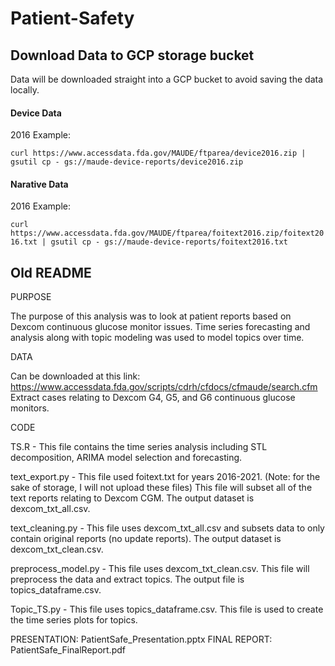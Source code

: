 # Patient-Safety

## Download Data to GCP storage bucket

Data will be downloaded straight into a GCP bucket to  avoid saving the data locally. 

#### Device Data 

2016 Example:

```curl https://www.accessdata.fda.gov/MAUDE/ftparea/device2016.zip | gsutil cp - gs://maude-device-reports/device2016.zip```


#### Narative Data 

2016 Example:

```curl https://www.accessdata.fda.gov/MAUDE/ftparea/foitext2016.zip/foitext2016.txt | gsutil cp - gs://maude-device-reports/foitext2016.txt```



## Old README
PURPOSE

The purpose of this analysis was to look at patient reports based on Dexcom continuous glucose monitor issues. Time series forecasting and analysis along with topic modeling was used to model topics over time. 


DATA

Can be downloaded at this link: https://www.accessdata.fda.gov/scripts/cdrh/cfdocs/cfmaude/search.cfm
Extract cases relating to Dexcom G4, G5, and G6 continuous glucose monitors.


CODE

TS.R - This file contains the time series analysis including STL decomposition, ARIMA model selection and forecasting. 

text_export.py - This file used foitext.txt for years 2016-2021. (Note: for the sake of storage, I will not upload these files) This file will subset all of the text reports relating to Dexcom CGM. The output dataset is dexcom_txt_all.csv.

text_cleaning.py - This file uses dexcom_txt_all.csv and subsets data to only contain original reports (no update reports). The output dataset is dexcom_txt_clean.csv.

preprocess_model.py - This file uses dexcom_txt_clean.csv. This file will preprocess the data and extract topics. The output file is topics_dataframe.csv.

Topic_TS.py - This file uses topics_dataframe.csv. This file is used to create the time series plots for topics.


PRESENTATION: PatientSafe_Presentation.pptx
FINAL REPORT: PatientSafe_FinalReport.pdf